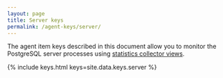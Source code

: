 ```yaml
---
layout: page
title: Server keys
permalink: /agent-keys/server/
---
```


The agent item keys described in this document allow you to monitor the
PostgreSQL server processes using
[statistics collector views](http://www.postgresql.org/docs/9.4/static/monitoring-stats.html).

{% include keys.html keys=site.data.keys.server %}